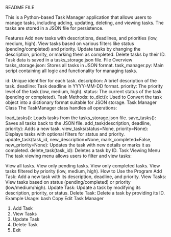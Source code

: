 README FILE

This is a Python-based Task Manager application that allows users to manage tasks, including adding, updating, deleting, and viewing tasks. The tasks are stored in a JSON file for persistence.

Features
Add new tasks with descriptions, deadlines, and priorities (low, medium, high).
View tasks based on various filters like status (pending/completed) and priority.
Update tasks by changing the description, priority, or marking them as completed.
Delete tasks by their ID.
Task data is saved in a tasks_storage.json file.
File Overview
tasks_storage.json: Stores all tasks in JSON format.
task_manager.py: Main script containing all logic and functionality for managing tasks.

id: Unique identifier for each task.
description: A brief description of the task.
deadline: Task deadline in YYYY-MM-DD format.
priority: The priority level of the task (low, medium, high).
status: The current status of the task (pending or completed).
Task Methods:
to_dict(): Used to Convert the task object into a dictionary format suitable for JSON storage.
Task Manager Class
The TaskManager class handles all operations:

load_tasks(): Loads tasks from the tasks_storage.json file.
save_tasks(): Saves all tasks back to the JSON file.
add_task(description, deadline, priority): Adds a new task.
view_tasks(status=None, priority=None): Displays tasks with optional filters for status and priority.
update_task(task_id, new_description=None, mark_completed=False, new_priority=None): Updates the task with new details or marks it as completed.
delete_task(task_id): Deletes a task by ID.
Task Viewing Menu
The task viewing menu allows users to filter and view tasks:

View all tasks.
View only pending tasks.
View only completed tasks.
View tasks filtered by priority (low, medium, high).
How to Use the Program
Add Task: Add a new task with its description, deadline, and priority.
View Tasks: View tasks based on status (pending/completed) or priority (low/medium/high).
Update Task: Update a task by modifying its description, priority, or status.
Delete Task: Delete a task by providing its ID.
Example Usage:
bash
Copy
Edit
Task Manager
1. Add Task
2. View Tasks
3. Update Task
4. Delete Task
5. Exit

